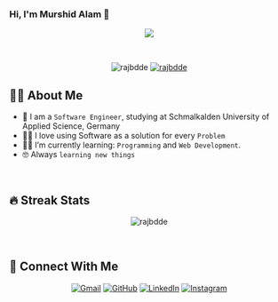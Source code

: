### Hi, I'm Murshid Alam 👋

<p align="center">
  <a href="https://github.com/DenverCoder1/readme-typing-svg"><img src="https://readme-typing-svg.herokuapp.com?lines=Passionate+Self-Learner;Always%20learning%20new%20things&center=true&width=500&height=50"></a>
</p>

<br>

<p align="center"> 
	<img src="https://komarev.com/ghpvc/?username=rajbdde&label=Profile%20views&color=0e75b6&style=plastic" alt="rajbdde" /> 
	<a href = "https://commits.top/bangladesh.html" target="_blank">
		<img src="https://enx6k5e0wh6seuv.m.pipedream.net/&style=plastic" alt="rajbdde" target="_blank"/> 
	</a>	
</p>

## :sassy_man:  About Me
- :school: I am a `Software Engineer`, studying at Schmalkalden University of Applied Science, Germany
- :technologist: I love using Software as a solution for every `Problem`
- :student: I’m currently learning: `Programming` and `Web Development`.
- :nerd_face: Always `learning new things`

<br>

## 🔥 Streak Stats
<p align="center"><img src="https://github-readme-streak-stats.herokuapp.com/?user=rajbdde&theme=algolia" alt="rajbdde" /></p>

<br>

## 🤝 Connect With Me
<p align="center">
	<a href="mailto:rajbdde@gmail.com"><img img src="https://img.shields.io/badge/gmail-%23EA4335.svg?style=plastic&logo=gmail&logoColor=white" alt="Gmail"/></a>
	<a href="https://github.com/rajbdde"><img src="https://img.shields.io/badge/github-%23181717.svg?style=plastic&logo=github&logoColor=white" alt="GitHub"/></a>
	<a href="https://www.linkedin.com/in/rajsuas/"><img src="https://img.shields.io/badge/linkedin-%230A66C2.svg?style=plastic&logo=linkedin&logoColor=white" alt="LinkedIn"/></a>
	<a href="https://www.instagram.com/murschid_/"><img src="https://img.shields.io/badge/instagram-%23E4405F.svg?style=plastic&logo=instagram&logoColor=white" alt="Instagram"/></a>
</p>
<!--
**rajbdde/rajbdde** is a ✨ _special_ ✨ repository because its `README.md` (this file) appears on your GitHub profile.

Here are some ideas to get you started:

- 🔭 I’m currently working on ...
- 🌱 I’m currently learning ...
- 👯 I’m looking to collaborate on ...
- 🤔 I’m looking for help with ...
- 💬 Ask me about ...
- 📫 How to reach me: ...
- 😄 Pronouns: ...
- ⚡ Fun fact: ...
-->
